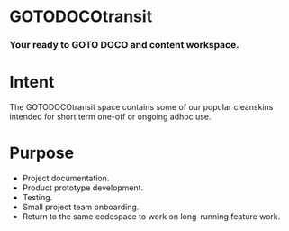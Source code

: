 # GOTODOCOtransit

### Your ready to GOTO DOCO and content workspace.

# Intent

The GOTODOCOtransit space contains some of our popular cleanskins intended for short term one-off or ongoing adhoc use.

# Purpose

- Project documentation.
- Product prototype development.
- Testing.
- Small project team onboarding.
- Return to the same codespace to work on long-running feature work.



